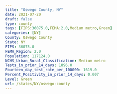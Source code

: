 ```yaml
---
title: "Oswego County, NY"
date: 2021-07-20
draft: false
type: county
tags: [FIPS:36075.0,FEMA:2.0,Medium metro,Green]
categories: [NY]
County: Oswego County
State: NY
FIPS: 36075.0
FEMA_Region: 2.0
Population: 117124.0
NCHS_Urban_Rural_Classification: Medium metro
Tests_in_prior_14_days: 1896.0
Fourteen_day_test_rate_per_100000: 1619.0
Percent_Positivity_in_prior_14_days: 0.007
Level: Green
url: /states/NY/oswego-county
---
```



